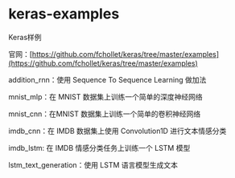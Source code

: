# keras-examples
Keras样例

官网：[https://github.com/fchollet/keras/tree/master/examples](https://github.com/fchollet/keras/tree/master/examples)

addition_rnn：使用 Sequence To Sequence Learning 做加法

mnist_mlp：在 MNIST 数据集上训练一个简单的深度神经网络

mnist_cnn：在MNIST 数据集上训练一个简单的卷积神经网络

imdb_cnn：在 IMDB 数据集上使用 Convolution1D 进行文本情感分类

imdb_lstm: 在 IMDB 情感分类任务上训练一个 LSTM 模型

lstm_text_generation：使用 LSTM 语言模型生成文本
